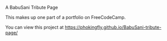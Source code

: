 A BabuSani Tribute Page

This makes up one part of a portfolio on FreeCodeCamp.

You can view this project at https://phokingfly.github.io/BabuSani-tribute-page/
